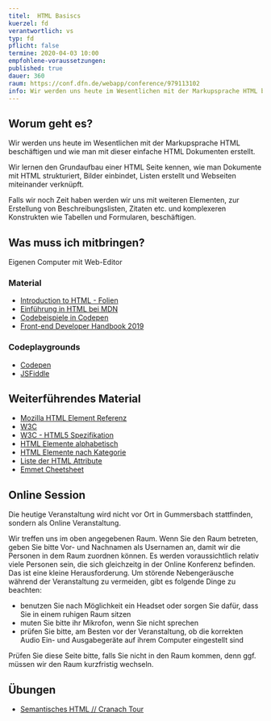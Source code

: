 ```yaml
---
titel:  HTML Basiscs
kuerzel: fd
verantwortlich: vs
typ: fd
pflicht: false
termine: 2020-04-03 10:00
empfohlene-voraussetzungen: 
published: true
dauer: 360
raum: https://conf.dfn.de/webapp/conference/979113102
info: Wir werden uns heute im Wesentlichen mit der Markupsprache HTML beschäftigen und wie man mit dieser einfache HTML Dokumente erstellt.
---
```


## Worum geht es?
Wir werden uns heute im Wesentlichen mit der Markupsprache HTML beschäftigen und wie man mit dieser einfache HTML Dokumenten erstellt.

Wir lernen den Grundaufbau einer HTML Seite kennen, wie man Dokumente mit HTML strukturiert, Bilder einbindet, Listen erstellt und Webseiten miteinander verknüpft.

Falls wir noch Zeit haben werden wir uns mit weiteren Elementen, zur Erstellung von Beschreibungslisten, Zitaten etc. und komplexeren Konstrukten wie Tabellen und Formularen, beschäftigen.


## Was muss ich mitbringen?
Eigenen Computer mit Web-Editor

### Material
- [Introduction to HTML - Folien](../../material/frontend-development-1/session-1/slides/Chapter03-IntroductionToHTML.pdf)
- [Einführung in HTML bei MDN](https://developer.mozilla.org/de/docs/Learn/HTML/Einführung_in_HTML)
- [Codebeispiele in Codepen](http://codepen.io/collection/DJGrme/)
- [Front-end Developer Handbook 2019](https://frontendmasters.com/books/front-end-handbook/2019/)

### Codeplaygrounds
- [Codepen](http://codepen.io)
- [JSFiddle](http://jsfiddle.net)

## Weiterführendes Material
- [Mozilla HTML Element Referenz](https://developer.mozilla.org/de/docs/Web/HTML/Element)
- [W3C](http://www.w3.org)
- [W3C - HTML5 Spezifikation](http://www.w3.org/TR/html5/)
- [HTML Elemente alphabetisch](http://www.w3schools.com/tags/default.asp)
- [HTML Elemente nach Kategorie](http://www.w3schools.com/tags/ref_byfunc.asp)
- [Liste der HTML Attribute](http://www.w3schools.com/tags/ref_standardattributes.asp)
- [Emmet Cheetsheet](https://docs.emmet.io/cheat-sheet/)

## Online Session
Die heutige Veranstaltung wird nicht vor Ort in Gummersbach stattfinden, sondern als Online Veranstaltung.

Wir treffen uns im oben angegebenen Raum. Wenn Sie den Raum betreten, geben Sie bitte Vor- und Nachnamen als Usernamen an, damit wir die Personen in dem Raum zuordnen können. Es werden voraussichtlich relativ viele Personen sein, die sich gleichzeitg in der Online Konferenz befinden. Das ist eine kleine Herausforderung. Um störende Nebengeräusche während der Veranstaltung zu vermeiden, gibt es folgende Dinge zu beachten:

- benutzen Sie nach Möglichkeit ein Headset oder sorgen Sie dafür, dass Sie in einem ruhigen Raum sitzen
- muten Sie bitte ihr Mikrofon, wenn Sie nicht sprechen
- prüfen Sie bitte, am Besten vor der Veranstaltung, ob die korrekten Audio Ein- und Ausgabegeräte auf ihrem Computer eingestellt sind

Prüfen Sie diese Seite bitte, falls Sie nicht in den Raum kommen, denn ggf. müssen wir den Raum kurzfristig wechseln.

## Übungen
- [Semantisches HTML // Cranach Tour](../../assignments/html-1/)

